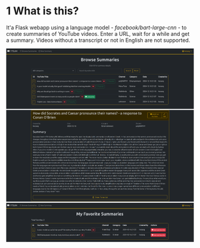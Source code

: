 # 1 What is this?
It'a Flask webapp using a language model  - *facebook/bart-large-cnn* - to create summaries of YouTube videos. 
Enter a URL, wait for a while and get a summary. Videos without a transcript or not in English are not supported.

![Index page](https://github.com/korpog/screens/blob/main/ytsum/s1.png)
![Summary page](https://github.com/korpog/screens/blob/main/ytsum/s2.png)
![Favorites page](https://github.com/korpog/screens/blob/main/ytsum/s3.png)
